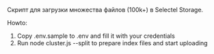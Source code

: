 Скрипт для загрузки множества файлов (100k+) в Selectel Storage.

Howto:

1. Copy .env.sample to .env and fill it with your credentials 
2. Run node cluster.js --split to prepare index files and start uploading
